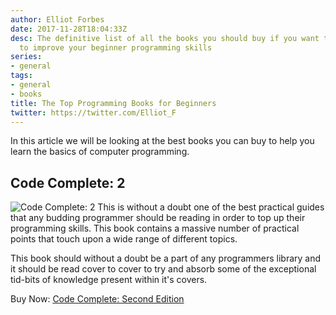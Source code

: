 ```yaml
---
author: Elliot Forbes
date: 2017-11-28T18:04:33Z
desc: The definitive list of all the books you should buy if you want to learn how
  to improve your beginner programming skills
series:
- general
tags:
- general
- books
title: The Top Programming Books for Beginners
twitter: https://twitter.com/Elliot_F
---
```


In this article we will be looking at the best books you can buy to help you learn the basics of computer programming. 

## Code Complete: 2

<p><img alt="Code Complete: 2" src="https://s3-eu-west-1.amazonaws.com/images.tutorialedge.net/books/code-complete.jpg" class="book-img" />
This is without a doubt one of the best practical guides that any budding programmer should be reading in order to top up their programming skills. This book contains a massive number of practical points that touch upon a wide range of different topics. </p>

This book should without a doubt be a part of any programmers library and it should be read cover to cover to try and absorb some of the exceptional tid-bits of knowledge present within it's covers.

<div class="amazon-link">Buy Now: <a href="http://amzn.to/2AhM8Jk">Code Complete: Second Edition</a></div>